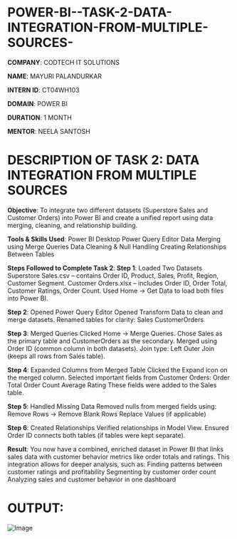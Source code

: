 # POWER-BI--TASK-2-DATA-INTEGRATION-FROM-MULTIPLE-SOURCES-

**COMPANY**: CODTECH IT SOLUTIONS

**NAME**: MAYURI PALANDURKAR

**INTERN ID**: CT04WH103

**DOMAIN**: POWER BI

**DURATION**: 1 MONTH

**MENTOR**: NEELA SANTOSH

# DESCRIPTION OF TASK 2: DATA INTEGRATION FROM MULTIPLE SOURCES 

**Objective**:
To integrate two different datasets (Superstore Sales and Customer Orders) into Power BI and create a unified report using data merging, cleaning, and relationship building.

**Tools & Skills Used**:
Power BI Desktop
Power Query Editor
Data Merging using Merge Queries
Data Cleaning & Null Handling
Creating Relationships Between Tables

**Steps Followed to Complete Task 2**:
**Step 1**: Loaded Two Datasets
Superstore Sales.csv – contains Order ID, Product, Sales, Profit, Region, Customer Segment.
Customer Orders.xlsx – includes Order ID, Order Total, Customer Ratings, Order Count.
Used Home → Get Data to load both files into Power BI.

**Step 2**: Opened Power Query Editor
Opened Transform Data to clean and merge datasets.
Renamed tables for clarity:
Sales
CustomerOrders

**Step 3**: Merged Queries
Clicked Home → Merge Queries.
Chose Sales as the primary table and CustomerOrders as the secondary.
Merged using Order ID (common column in both datasets).
Join type: Left Outer Join (keeps all rows from Sales table).

**Step 4**: Expanded Columns from Merged Table
Clicked the Expand icon on the merged column.
Selected important fields from Customer Orders:
Order Total
Order Count
Average Rating
These fields were added to the Sales table.

**Step 5**: Handled Missing Data
Removed nulls from merged fields using:
Remove Rows → Remove Blank Rows
Replace Values (if applicable)

**Step 6**: Created Relationships
Verified relationships in Model View.
Ensured Order ID connects both tables (if tables were kept separate).

**Result**:
You now have a combined, enriched dataset in Power BI that links sales data with customer behavior metrics like order totals and ratings.
This integration allows for deeper analysis, such as:
Finding patterns between customer ratings and profitability
Segmenting by customer order count
Analyzing sales and customer behavior in one dashboard

# OUTPUT:


![Image](https://github.com/user-attachments/assets/b38929e3-8215-4b0a-90ab-4596589636f5)
